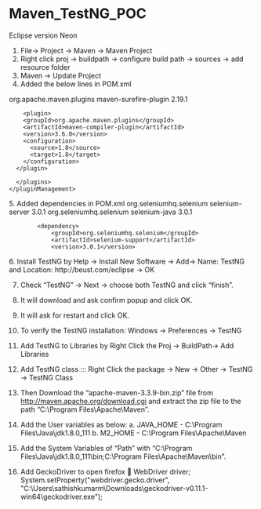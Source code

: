# Maven_TestNG_POC
Eclipse version Neon

1.	File-> Project -> Maven -> Maven Project
2.	Right click proj -> buildpath -> configure build path -> sources -> add resource folder
3.	Maven -> Update Project
4.	Added the below lines in POM.xml
<build>
    <pluginManagement>
      <plugins>
        <plugin>
          <groupId>org.apache.maven.plugins</groupId>
          <artifactId>maven-surefire-plugin</artifactId>
          <version>2.19.1</version>
        </plugin>
        
        <plugin>
        <groupId>org.apache.maven.plugins</groupId>
        <artifactId>maven-compiler-plugin</artifactId>
        <version>3.6.0</version>
        <configuration>
          <source>1.8</source>
          <target>1.8</target>
        </configuration>
      </plugin>
      
      </plugins>
    </pluginManagement>
</build>
5.	Added dependencies in POM.xml
                               <dependency>
                                                 <groupId>org.seleniumhq.selenium</groupId>
                                                <artifactId>selenium-server</artifactId>
                                                 <version>3.0.1</version>
                                </dependency>  
                                <dependency>
        <groupId>org.seleniumhq.selenium</groupId>
        <artifactId>selenium-java</artifactId>
        <version>3.0.1</version>
    </dependency>    
    
    		<dependency>
	    		<groupId>org.seleniumhq.selenium</groupId>
	    		<artifactId>selenium-support</artifactId>
	    		<version>3.0.1</version>
</dependency>
6.	Install TestNG by Help -> Install New Software -> Add-> Name: TestNG and Location: http://beust.com/eclipse -> OK

7.	Check “TestNG” -> Next -> choose both TestNG and click “finish”.

8.	It will download and ask confirm popup and click OK.

9.	It will ask for restart and click OK.

10.	To verify the TestNG installation: Windows -> Preferences -> TestNG

11.	Add TestNG to Libraries by Right Click the Proj -> BuildPath-> Add Libraries

12.	Add TestNG class ::: Right Click the package -> New -> Other -> TestNG -> TestNG Class

13.	Then Download the “apache-maven-3.3.9-bin.zip” file from http://maven.apache.org/download.cgi and extract the zip file to the path “C:\Program Files\Apache\Maven”.

14.	Add the User variables as below:
a.	JAVA_HOME -  C:\Program Files\Java\jdk1.8.0_111
b.	M2_HOME - C:\Program Files\Apache\Maven
15.	Add the System Variables of “Path” with “C:\Program Files\Java\jdk1.8.0_111\bin;C:\Program Files\Apache\Maven\bin”.

16.	Add GeckoDriver to open firefox  WebDriver driver;  System.setProperty("webdriver.gecko.driver", "C:\\Users\\sathishkumarm\\Downloads\\geckodriver-v0.11.1-win64\\geckodriver.exe");
